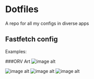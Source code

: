 # Dotfiles 
A repo for all my configs in diverse apps

## Fastfetch config
Examples:

###ORV Art
![image alt](https://github.com/SleepyyDash/dotfiles/blob/21d69de0ec3e935bcc67aa4466e62b2b5b542ea2/Screenshot_20250222_195638.png)

![image alt](https://github.com/SleepyyDash/dotfiles/blob/5e7b7b329a5db7640ad49e3f46074823a2e7c073/Screenshot_20250222_195658.png)
![image alt]()
![image alt]()
